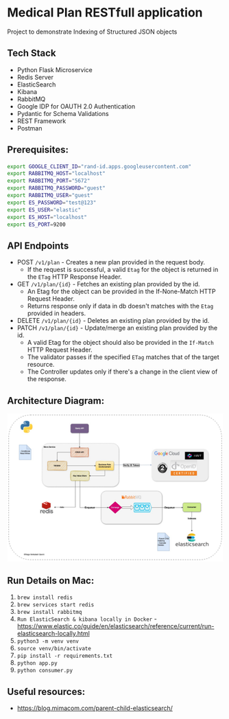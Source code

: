 # Medical Plan RESTfull application

Project to demonstrate Indexing of Structured JSON objects

## Tech Stack
- Python Flask Microservice
- Redis Server
- ElasticSearch
- Kibana
- RabbitMQ
- Google IDP for OAUTH 2.0 Authentication
- Pydantic for Schema Validations
- REST Framework
- Postman

## Prerequisites:
  ```bash
  export GOOGLE_CLIENT_ID="rand-id.apps.googleusercontent.com"
  export RABBITMQ_HOST="localhost"
  export RABBITMQ_PORT="5672"
  export RABBITMQ_PASSWORD="guest"
  export RABBITMQ_USER="guest"
  export ES_PASSWORD="test@123"
  export ES_USER="elastic"
  export ES_HOST="localhost"
  export ES_PORT=9200
  ```



## API Endpoints
- POST `/v1/plan` - Creates a new plan provided in the request body.
  - If the request is successful, a valid `Etag` for the object is returned in the `ETag` HTTP Response Header.
- GET `/v1/plan/{id}` - Fetches an existing plan provided by the id.
  - An Etag for the object can be provided in the If-None-Match HTTP Request Header.
  - Returns response only if data in db doesn't matches with the `Etag` provided in headers.
- DELETE `/v1/plan/{id}` - Deletes an existing plan provided by the id.
- PATCH `/v1/plan/{id}` - Update/merge an existing plan provided by the id.
  - A valid Etag for the object should also be provided in the `If-Match` HTTP Request Header.
  - The validator passes if the specified `ETag` matches that of the target resource.
  - The Controller updates only if there's a change in the client view of the response.

## Architecture Diagram:
![architecture.jpg](./data/architecture.jpg)


## Run Details on Mac:
1. `brew install redis`
2. `brew services start redis`
3. `brew install rabbitmq`
4. `Run ElasticSearch & kibana locally in Docker` - https://www.elastic.co/guide/en/elasticsearch/reference/current/run-elasticsearch-locally.html
5. `python3 -m venv venv`
6. `source venv/bin/activate`
7. `pip install -r requirements.txt`
8. `python app.py`
9. `python consumer.py`

## Useful resources:
- https://blog.mimacom.com/parent-child-elasticsearch/
